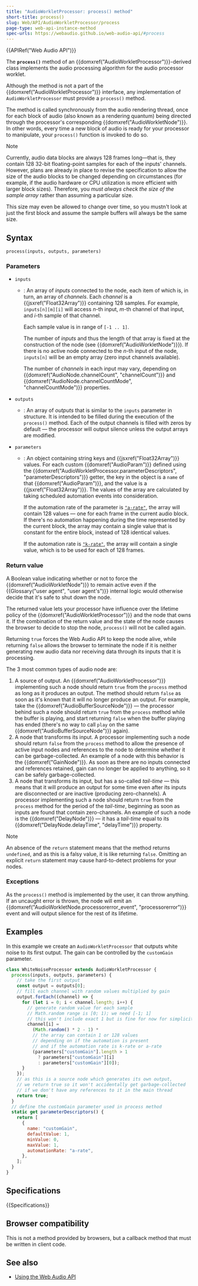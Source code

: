 ```yaml
---
title: "AudioWorkletProcessor: process() method"
short-title: process()
slug: Web/API/AudioWorkletProcessor/process
page-type: web-api-instance-method
spec-urls: https://webaudio.github.io/web-audio-api/#process
---
```


{{APIRef("Web Audio API")}}

The **`process()`**
method of an {{domxref("AudioWorkletProcessor")}}-derived class implements the audio
processing algorithm for the audio processor worklet.

Although the method is
not a part of the {{domxref("AudioWorkletProcessor")}} interface, any implementation
of `AudioWorkletProcessor` must provide a `process()` method.

The method is called synchronously from the audio rendering thread, once for each block
of audio (also known as a rendering quantum) being directed through the processor's
corresponding {{domxref("AudioWorkletNode")}}. In other words, every time a new block of
audio is ready for your processor to manipulate, your `process()` function is
invoked to do so.

> [!NOTE]
> Currently, audio data blocks are always 128 frames
> long—that is, they contain 128 32-bit floating-point samples for each of the inputs'
> channels. However, plans are already in place to revise the specification to allow the
> size of the audio blocks to be changed depending on circumstances (for example, if the
> audio hardware or CPU utilization is more efficient with larger block sizes).
> Therefore, you _must always check the size of the sample array_ rather than
> assuming a particular size.
>
> This size may even be allowed to change over time, so you mustn't look at just the
> first block and assume the sample buffers will always be the same size.

## Syntax

```js-nolint
process(inputs, outputs, parameters)
```

### Parameters

- `inputs`
  - : An array of _inputs_ connected to the node, each item of which is, in turn,
    an array of _channels_. Each _channel_ is a {{jsxref("Float32Array")}}
    containing 128 samples. For example, `inputs[n][m][i]` will access
    _n_-th input, _m_-th channel of that input, and _i_-th sample
    of that channel.

    Each sample value is in range of `[-1 .. 1]`.

    The number of _inputs_ and thus the length of that array is fixed at the
    construction of the node (see {{domxref("AudioWorkletNode")}}). If there is
    no active node connected to the _n_-th input of the node,
    `inputs[n]` will be an empty array (zero input channels available).

    The number of _channels_ in each input may vary, depending on
    {{domxref("AudioNode.channelCount", "channelCount")}} and
    {{domxref("AudioNode.channelCountMode", "channelCountMode")}} properties.

- `outputs`
  - : An array of _outputs_ that is similar to the `inputs` parameter in
    structure. It is intended to be filled during the execution of the
    `process()` method. Each of the output channels is filled with zeros by
    default — the processor will output silence unless the output arrays are modified.
- `parameters`
  - : An object containing string keys and {{jsxref("Float32Array")}} values. For each
    custom {{domxref("AudioParam")}} defined using the
    {{domxref("AudioWorkletProcessor.parameterDescriptors", "parameterDescriptors")}}
    getter, the key in the object is a `name` of that
    {{domxref("AudioParam")}}, and the value is a {{jsxref("Float32Array")}}. The values
    of the array are calculated by taking scheduled automation events into
    consideration.

    If the automation rate of the parameter is
    [`"a-rate"`](/en-US/docs/Web/API/AudioParam#a-rate), the array
    will contain 128 values — one for each frame in the current audio block. If there's
    no automation happening during the time represented by the current block, the array
    may contain a single value that is constant for the entire block, instead of 128
    identical values.

    If the automation rate is
    [`"k-rate"`](/en-US/docs/Web/API/AudioParam#k-rate), the array
    will contain a single value, which is to be used for each of 128 frames.

### Return value

A Boolean value indicating whether or not to force the {{domxref("AudioWorkletNode")}}
to remain active even if the {{Glossary("user agent", "user agent's")}} internal logic
would otherwise decide that it's safe to shut down the node.

The returned value lets your processor have influence over the lifetime policy of
the {{domxref("AudioWorkletProcessor")}} and the node that owns it. If the combination
of the return value and the state of the node causes the browser to decide to stop the
node, `process()` will not be called again.

Returning `true` forces the Web Audio API to keep the node alive,
while returning `false` allows the browser to terminate the node if it is
neither generating new audio data nor receiving data through its inputs that it is
processing.

The 3 most common types of audio node are:

1. A source of output. An {{domxref("AudioWorkletProcessor")}} implementing such a node
   should return `true` from the `process` method as long as it
   produces an output. The method should return `false` as soon as it's known
   that it will no longer produce an output. For example, take the
   {{domxref("AudioBufferSourceNode")}} — the processor behind such a node should return
   `true` from the `process` method while the buffer is playing,
   and start returning `false` when the buffer playing has ended (there's no
   way to call `play` on the same {{domxref("AudioBufferSourceNode")}} again).
2. A node that transforms its input. A processor implementing such a node should return
   `false` from the `process` method to allow the presence of
   active input nodes and references to the node to determine whether it can be
   garbage-collected. An example of a node with this behavior is the
   {{domxref("GainNode")}}. As soon as there are no inputs connected and references
   retained, gain can no longer be applied to anything, so it can be safely
   garbage-collected.
3. A node that transforms its input, but has a so-called _tail-time_ — this
   means that it will produce an output for some time even after its inputs are
   disconnected or are inactive (producing zero-channels). A processor implementing such
   a node should return `true` from the `process` method for the
   period of the _tail-time_, beginning as soon as inputs are found that contain
   zero-channels. An example of such a node is the {{domxref("DelayNode")}} — it has a
   _tail-time_ equal to its {{domxref("DelayNode.delayTime", "delayTime")}}
   property.

> [!NOTE]
> An absence of the `return` statement means that the method returns `undefined`, and as this is a falsy value, it is like returning `false`.
> Omitting an explicit `return` statement may cause hard-to-detect problems for your nodes.

### Exceptions

As the `process()` method is implemented by the user, it can throw anything.
If an uncaught error is thrown, the node will emit an
{{domxref("AudioWorkletNode.processorerror_event", "processorerror")}} event and will
output silence for the rest of its lifetime.

## Examples

In this example we create an `AudioWorkletProcessor` that outputs white
noise to its first output. The gain can be controlled by the `customGain`
parameter.

```js
class WhiteNoiseProcessor extends AudioWorkletProcessor {
  process(inputs, outputs, parameters) {
    // take the first output
    const output = outputs[0];
    // fill each channel with random values multiplied by gain
    output.forEach((channel) => {
      for (let i = 0; i < channel.length; i++) {
        // generate random value for each sample
        // Math.random range is [0; 1); we need [-1; 1]
        // this won't include exact 1 but is fine for now for simplicity
        channel[i] =
          (Math.random() * 2 - 1) *
          // the array can contain 1 or 128 values
          // depending on if the automation is present
          // and if the automation rate is k-rate or a-rate
          (parameters["customGain"].length > 1
            ? parameters["customGain"][i]
            : parameters["customGain"][0]);
      }
    });
    // as this is a source node which generates its own output,
    // we return true so it won't accidentally get garbage-collected
    // if we don't have any references to it in the main thread
    return true;
  }
  // define the customGain parameter used in process method
  static get parameterDescriptors() {
    return [
      {
        name: "customGain",
        defaultValue: 1,
        minValue: 0,
        maxValue: 1,
        automationRate: "a-rate",
      },
    ];
  }
}
```

## Specifications

{{Specifications}}

## Browser compatibility

This is not a method provided by browsers, but a callback method that must be written in client code.

## See also

- [Using the Web Audio API](/en-US/docs/Web/API/Web_Audio_API/Using_Web_Audio_API)
